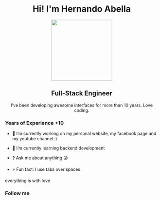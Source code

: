 <div align="center"><h1>Hi! I'm Hernando Abella</h1></div>

<div align="center"><img src="https://github.com/hernandoabella/hernando-abella-template/blob/main/images/profile.jpg" width="200" height="200" /></div>

<div align="center"><h2>Full-Stack Engineer</h2></div>


<p align="center">I've been developing awesome interfaces for more than 10 years. Love coding.<p>

### Years of Experience +10
  

- 🔭 I’m currently working on my personal website, my facebook page and my youtube channel :)  
  

- 🌱 I’m currently learning backend development  
  

- ❓ Ask me about anything 😜  
  

- ⚡ Fun fact: I use tabs over spaces  

everything is with love

### Follow me 

